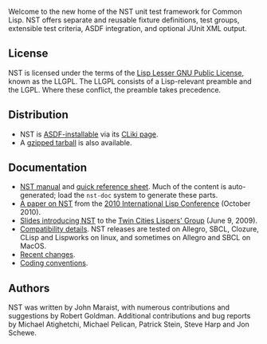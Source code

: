 Welcome to the new home of the NST unit test framework for Common Lisp.  NST offers separate and reusable fixture definitions, test groups, extensible test criteria, ASDF integration, and optional JUnit XML output.

## License ##
NST is licensed under the terms of the [Lisp Lesser GNU Public License](http://opensource.franz.com/preamble.html), known as the LLGPL.  The LLGPL consists of a Lisp-relevant preamble and the LGPL.  Where these conflict, the preamble takes precedence.

## Distribution ##
  * NST is [ASDF-installable](http://www.cliki.net/ASDF-Install) via its [CLiki page](http://www.cliki.net/NST).
  * A [gzipped tarball](http://nst.maraist.org/download/nst-4.0.0.tar.gz) is also available.

## Documentation ##
  * [NST manual](http://nst.maraist.org/download/manual-4.0.0.pdf) and [quick reference sheet](http://nst.maraist.org/download/quickref-4.0.0.pdf).  Much of the content is auto-generated; load the `nst-doc` system to generate these parts.
  * [A paper on NST](http://maraist.org/static/work/ILC2010-maraist.pdf) from the [2010 International Lisp Conference](http://www.international-lisp-conference.org/2010/index) (October 2010).
  * [Slides introducing NST](http://nst.maraist.org/download/tc-lispers-nst-2009-06-10.pdf) to the [Twin Cities Lispers' Group](http://rpgoldman.real-time.com/tc-lisp.html) (June 9, 2009).
  * [Compatibility details](CompatibilityTable.md).  NST releases are tested on Allegro, SBCL, Clozure, CLisp and Lispworks on linux, and sometimes on Allegro and SBCL on MacOS.
  * [Recent changes](VersionHistory.md).
  * [Coding conventions](CodingConventions.md).

## Authors ##

NST was written by John Maraist, with numerous contributions and suggestions by Robert Goldman.  Additional contributions and bug reports by Michael Atighetchi, Michael Pelican, Patrick Stein, Steve Harp and Jon Schewe.